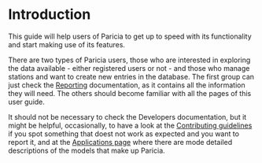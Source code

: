 # Introduction

This guide will help users of Paricia to get up to speed with its functionality and start making use of its features.

There are two types of Paricia users, those who are interested in exploring the data available - either registered users or not - and those who manage stations and want to create new entries in the database. The first group can just check the [Reporting](./reports.md) documentation, as it contains all the information they will need. The others should become familiar with all the pages of this user guide.

It should not be necessary to check the Developers documentation, but it might be helpful, occasionally, to have a look at the [Contributing guidelines](./contributing.md) if you spot something that doest not work as expected and you want to report it, and at the [Applications page](./Applications/index.md) where there are mode detailed descriptions of the models that make up Paricia.
